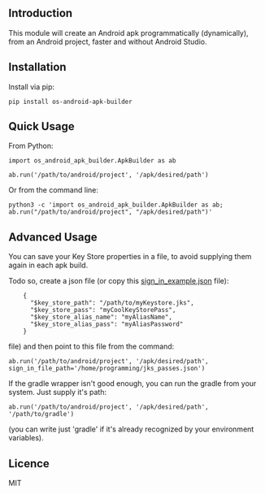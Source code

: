 Introduction
------------

This module will create an Android apk programmatically (dynamically), from an Android project, faster and without Android Studio.

## Installation
Install via pip:

    pip install os-android-apk-builder

## Quick Usage       
From Python:
    
    import os_android_apk_builder.ApkBuilder as ab
    
    ab.run('/path/to/android/project', '/apk/desired/path')
  
Or from the command line:

    python3 -c 'import os_android_apk_builder.ApkBuilder as ab; ab.run("/path/to/android/project", "/apk/desired/path")'

## Advanced Usage
You can save your Key Store properties in a file, to avoid supplying them again in each apk build.

Todo so, create a json file (or copy this [sign_in_example.json](sign_in_example.json) file): 

        {
          "$key_store_path": "/path/to/myKeystore.jks",
          "$key_store_pass": "myCoolKeyStorePass",
          "$key_store_alias_name": "myAliasName",
          "$key_store_alias_pass": "myAliasPassword"
        }

 file) and then point to this file from the command:

    ab.run('/path/to/android/project', '/apk/desired/path', sign_in_file_path='/home/programming/jks_passes.json')
    

If the gradle wrapper isn't good enough, you can run the gradle from your system. Just supply it's path:

    ab.run('/path/to/android/project', '/apk/desired/path', '/path/to/gradle') 
(you can write just 'gradle' if it's already recognized by your environment variables).


## Licence
MIT
